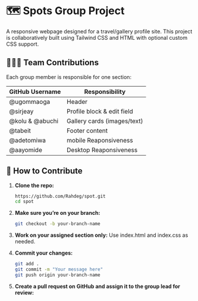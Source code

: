 # 🗺️ Spots Group Project

A responsive webpage designed for a travel/gallery profile site. This project is collaboratively built using Tailwind CSS and HTML with optional custom CSS support.

## 🧑‍🤝‍🧑 Team Contributions

Each group member is responsible for one section:

| GitHub Username | Responsibility              |
|-----------------|-----------------------------|
| @ugommaoga      | Header                      |
| @sirjeay        | Profile block & edit field  |
| @kolu & @abuchi | Gallery cards (images/text) |
| @tabeit         | Footer content              |
| @adetomiwa      | mobile Reaponsiveness       |
| @aayomide       | Desktop Reaponsiveness      |

## 🚀 How to Contribute

1. **Clone the repo:**
   ```bash
   https://github.com/Rahdeg/spot.git
   cd spot

2. **Make sure you’re on your branch:**
    ```bash
   git checkout -b your-branch-name

3. **Work on your assigned section only:**
   Use index.html and index.css as needed.
   
4. **Commit your changes:**
   ```bash
   git add .
   git commit -m "Your message here"
   git push origin your-branch-name

5. **Create a pull request on GitHub and assign it to the group lead for review:**
   

